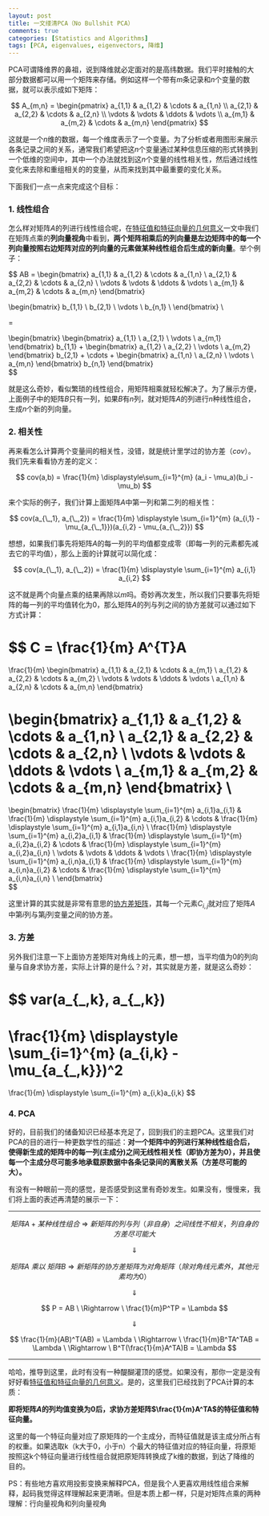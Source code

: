 ```yaml
---
layout: post
title: 一文缕清PCA（No Bullshit PCA）
comments: true
categories: [Statistics and Algorithms]
tags: [PCA, eigenvalues, eigenvectors, 降维]
---
```


PCA可谓降维界的鼻祖，说到降维就必定面对的是高纬数据。我们平时接触的大部分数据都可以用一个矩阵来存储。例如这样一个带有$m$条记录和$n$个变量的数据，就可以表示成如下矩阵：

$$
A_{m,n} = 
 \begin{pmatrix}
  a_{1,1} & a_{1,2} & \cdots & a_{1,n} \\
  a_{2,1} & a_{2,2} & \cdots & a_{2,n} \\
  \vdots  & \vdots  & \ddots & \vdots  \\
  a_{m,1} & a_{m,2} & \cdots & a_{m,n} 
 \end{pmatrix}
$$


这就是一个$n$维的数据，每一个维度表示了一个变量。为了分析或者用图形来展示各条记录之间的关系，通常我们希望把这$n$个变量通过某种信息压缩的形式转换到一个低维的空间中，其中一个办法就找到这$n$个变量的线性相关性，然后通过线性变化来去除和重组相关的的变量，从而来找到其中最重要的变化关系。

下面我们一点一点来完成这个目标：

### 1. 线性组合
怎么样对矩阵$A$的列进行线性组合呢，在[特征值和特征向量的几何意义](http://haoeric.com/statistics%20and%20algorithms/2016/08/22/matrix-eigenvectors/)一文中我们在矩阵点乘的**列向量视角**中看到，**两个矩阵相乘后的列向量是左边矩阵中的每一个列向量按照右边矩阵对应的列向量的元素做某种线性组合后生成的新向量**。举个例子：

$$
AB =
\begin{bmatrix}
  a_{1,1} & a_{1,2} & \cdots & a_{1,n} \\
  a_{2,1} & a_{2,2} & \cdots & a_{2,n} \\
  \vdots  & \vdots  & \ddots & \vdots  \\
  a_{m,1} & a_{m,2} & \cdots & a_{m,n} 
\end{bmatrix}

\begin{bmatrix}
        b_{1,1} \\
        b_{2,1} \\
        \vdots  \\
        b_{n,1} \\
\end{bmatrix}   \\

=

\begin{bmatrix}
    \begin{bmatrix} a_{1,1} \\ a_{2,1} \\ \vdots \\ a_{m,1} \end{bmatrix}  b_{1,1} 
    + 
    \begin{bmatrix} a_{1,2} \\ a_{2,2} \\ \vdots \\ a_{m,2} \end{bmatrix}  b_{2,1} 
    + 
    \cdots 
    + 
    \begin{bmatrix} a_{1,n} \\ a_{2,n} \\ \vdots \\ a_{m,n} \end{bmatrix}  b_{n,1}
\end{bmatrix}       
$$  

就是这么奇妙，看似繁琐的线性组合，用矩阵相乘就轻松解决了。为了展示方便，上面例子中的矩阵$B$只有一列，如果$B$有$n$列，就对矩阵$A$的列进行$n$种线性组合，生成$n$个新的列向量。


### 2. 相关性

再来看怎么计算两个变量间的相关性，没错，就是统计里学过的协方差（$cov$）。我们先来看看协方差的定义：

$$
cov(a,b) = \frac{1}{m} \displaystyle\sum_{i=1}^{m} (a_i - \mu_a)(b_i - \mu_b)
$$

来个实际的例子，我们计算上面矩阵$A$中第一列和第二列的相关性：

$$
cov(a_{\_,1}, a_{\_,2}) = 
\frac{1}{m} 
\displaystyle \sum_{i=1}^{m} (a_{i,1} - \mu_{a_{\_,1}})(a_{i,2} - \mu_{a_{\_,2}})
$$

想想，如果我们事先将矩阵$A$的每一列的平均值都变成零（即每一列的元素都先减去它的平均值），那么上面的计算就可以简化成：

$$
cov(a_{\_,1}, a_{\_,2}) = 
\frac{1}{m} 
\displaystyle \sum_{i=1}^{m} a_{i,1} a_{i,2} 
$$

这不就是两个向量点乘的结果再除以$m$吗。奇妙再次发生，所以我们只要事先将矩阵的每一列的平均值转化为0，那么矩阵$A$的列与列之间的协方差就可以通过如下方式计算：

$$
C = 
\frac{1}{m} A^{T}A 
= 
\frac{1}{m} 
\begin{bmatrix}
  a_{1,1} & a_{2,1} & \cdots & a_{m,1} \\
  a_{1,2} & a_{2,2} & \cdots & a_{m,2} \\
  \vdots  & \vdots  & \ddots & \vdots  \\
  a_{1,n} & a_{2,n} & \cdots & a_{m,n} 
\end{bmatrix}

\begin{bmatrix}
  a_{1,1} & a_{1,2} & \cdots & a_{1,n} \\
  a_{2,1} & a_{2,2} & \cdots & a_{2,n} \\
  \vdots  & \vdots  & \ddots & \vdots  \\
  a_{m,1} & a_{m,2} & \cdots & a_{m,n} 
\end{bmatrix}                          \\
=
\begin{bmatrix}
  \frac{1}{m} \displaystyle \sum_{i=1}^{m} a_{i,1}a_{i,1} & 
  \frac{1}{m} \displaystyle \sum_{i=1}^{m} a_{i,1}a_{i,2} & 
  \cdots                                                  & 
  \frac{1}{m} \displaystyle \sum_{i=1}^{m} a_{i,1}a_{i,n}   \\
  \frac{1}{m} \displaystyle \sum_{i=1}^{m} a_{i,2}a_{i,1} & 
  \frac{1}{m} \displaystyle \sum_{i=1}^{m} a_{i,2}a_{i,2} & 
  \cdots                                                  & 
  \frac{1}{m} \displaystyle \sum_{i=1}^{m} a_{i,2}a_{i,n}   \\
  \vdots  & \vdots  & \ddots & \vdots  \\
  \frac{1}{m} \displaystyle \sum_{i=1}^{m} a_{i,n}a_{i,1} & 
  \frac{1}{m} \displaystyle \sum_{i=1}^{m} a_{i,n}a_{i,2} & 
  \cdots                                                  & 
  \frac{1}{m} \displaystyle \sum_{i=1}^{m} a_{i,n}a_{i,n}   \\
\end{bmatrix}                         
$$

这里计算的其实就是非常有意思的[协方差矩阵](http://www.wikiwand.com/zh/协方差矩阵)，其每一个元素$C_{i,j}$就对应了矩阵$A$中第$i$列与第$j$列变量之间的协方差。

### 3. 方差

另外我们注意一下上面协方差矩阵对角线上的元素，想一想，当平均值为0的列向量与自身求协方差，实际上计算的是什么？对，其实就是方差，就是这么奇妙：

$$
var(a_{\_,k}, a_{\_,k}) 
= 
\frac{1}{m} \displaystyle \sum_{i=1}^{m} (a_{i,k} - \mu_{a_{\_,k}})^2
=
\frac{1}{m} \displaystyle \sum_{i=1}^{m} a_{i,k}a_{i,k}
$$


### 4. PCA

好的，目前我们的储备知识已经基本充足了，回到我们的主题PCA。这里我们对PCA的目的进行一种更数学性的描述：**对一个矩阵中的列进行某种线性组合后，使得新生成的矩阵中的每一列(主成分)之间无线性相关性（即协方差为0），并且使每一个主成分尽可能多地承载原数据中各条记录间的离散关系（方差尽可能的大）。**

有没有一种眼前一亮的感觉，是否感受到这里有奇妙发生。如果没有，慢慢来，我们将上面的表述再清楚的展示一下：

------

$$
矩阵A + 某种线性组合 \ \Rightarrow \ 新矩阵的列与列（非自身）之间线性不相关，列自身的方差尽可能大
$$

$$
\Downarrow                                                                                       
$$

$$
矩阵A\ 乘以\ 矩阵B \ \Rightarrow \ 新矩阵的协方差矩阵为对角矩阵（除对角线元素外，其他元素均为0） 
$$

$$
\Downarrow                                                                              
$$

$$
P = AB \ \Rightarrow \ \frac{1}{m}P^TP = \Lambda
$$

$$
\Downarrow                                                                              
$$  

$$
\frac{1}{m}(AB)^T(AB) = \Lambda
\ \Rightarrow \ 
\frac{1}{m}B^TA^TAB = \Lambda
\ \Rightarrow \ 
B^T(\frac{1}{m}A^TA)B = \Lambda
$$

------

哈哈，推导到这里，此时有没有一种醍醐灌顶的感觉。如果没有，那你一定是没有好好看[特征值和特征向量的几何意义](http://haoeric.com/statistics%20and%20algorithms/2016/08/22/matrix-eigenvectors/)。是的，这里我们已经找到了PCA计算的本质：

**即将矩阵$A$的列均值变换为0后，求协方差矩阵$\frac{1}{m}A^TA$的特征值和特征向量。**

这里的每一个特征向量对应了原矩阵的一个主成分，而特征值就是该主成分所占有的权重。如果选取k（k大于0，小于n）个最大的特征值对应的特征向量，将原矩按照这k个特征向量进行线性组合就把原矩阵转换成了k维的数据，到达了降维的目的。

PS：有些地方喜欢用投影变换来解释PCA，但是我个人更喜欢用线性组合来解释，起码我觉得这样理解起来更清晰。但是本质上都一样，只是对矩阵点乘的两种理解：行向量视角和列向量视角














